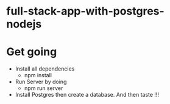 # full-stack-app-with-postgres-nodejs
# Get going
  - Install all dependencies
    - npm install
  - Run Server by doing
    - npm run server
   - Install Postgres then create a database.
And then taste !!!
